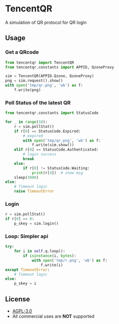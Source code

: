 # TencentQR

A simulation of QR protocol for QR login

## Usage

### Get a QRcode

~~~ python
from tencentqr import TencentQR
from tencentqr.constants import APPID, QzoneProxy

sim = TencentQR(APPID.Qzone, QzoneProxy)
png = sim.request().show()
with open('tmp/qr.png', 'wb') as f:
    f.write(png)
~~~

### Poll Status of the latest QR

~~~ python
from tencentqr.constants import StatusCode

for _ in range(10):
    r = sim.pollStat()
    if r[0] == StatusCode.Expired: 
        # expired
        with open('tmp/qr.png', 'wb') as f: 
            f.write(sim.show())
    elif r[0] == StatusCode.Authenticated: 
        # login success
        break   
    else: 
        if r[0] != StatusCode.Waiting: 
            print(r[4])  # show msg
    sleep(3000)
else:
    # Timeout logic
    raise TimeoutError
~~~

### Login

~~~ python
r = sim.pollStat()
if r[0] == 0:
    p_skey = sim.login()
~~~

### Loop: Simpler api

~~~ python
try:
    for i in self.q.loop():
        if isinstance(i, bytes):
            with open('tmp/r.png', 'wb') as f:
                f.write(i)
except TimeoutError:
    # Timeout logic
else:
    p_skey = i
~~~

## License

- [AGPL-3.0](https://github.com/JamzumSum/QQQR/blob/master/LICENCE)
- All commercial uses are __NOT__ supported
